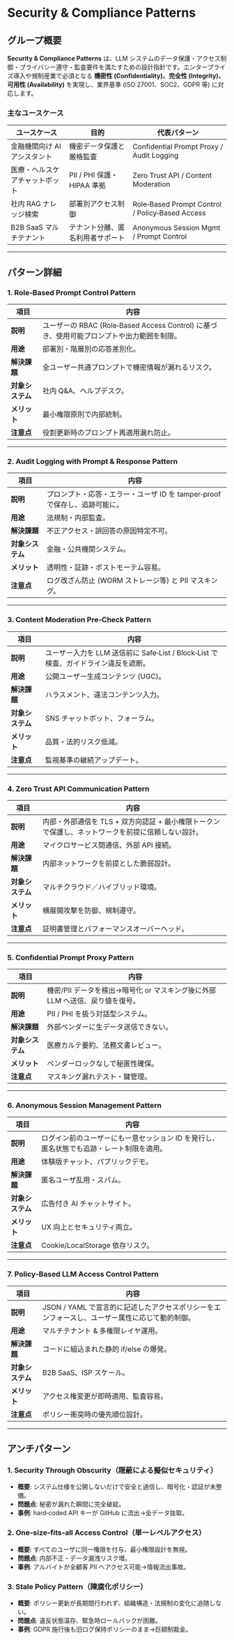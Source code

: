 # Security & Compliance Patterns

## グループ概要

**Security & Compliance Patterns** は、LLM システムのデータ保護・アクセス制御・プライバシー遵守・監査要件を満たすための設計指針です。エンタープライズ導入や規制産業で必須となる **機密性 (Confidentiality)、完全性 (Integrity)、可用性 (Availability)** を実現し、業界基準 (ISO 27001、SOC2、GDPR 等) に対応します。

### 主なユースケース
| ユースケース | 目的 | 代表パターン |
|--------------|------|--------------|
| 金融機関向け AI アシスタント | 機密データ保護と厳格監査 | Confidential Prompt Proxy / Audit Logging |
| 医療・ヘルスケアチャットボット | PII / PHI 保護・HIPAA 準拠 | Zero Trust API / Content Moderation |
| 社内 RAG ナレッジ検索 | 部署別アクセス制御 | Role‑Based Prompt Control / Policy‑Based Access |
| B2B SaaS マルチテナント | テナント分離、匿名利用者サポート | Anonymous Session Mgmt / Prompt Control |

---

## パターン詳細

### 1. Role‑Based Prompt Control Pattern
| 項目 | 内容 |
|------|------|
| **説明** | ユーザーの RBAC (Role‑Based Access Control) に基づき、使用可能プロンプトや出力範囲を制限。 |
| **用途** | 部署別・階層別の応答差別化。 |
| **解決課題** | 全ユーザー共通プロンプトで機密情報が漏れるリスク。 |
| **対象システム** | 社内 Q&A、ヘルプデスク。 |
| **メリット** | 最小権限原則で内部統制。 |
| **注意点** | 役割更新時のプロンプト再適用漏れ防止。 |

---

### 2. Audit Logging with Prompt & Response Pattern
| 項目 | 内容 |
|------|------|
| **説明** | プロンプト・応答・エラー・ユーザ ID を tamper‑proof で保存し、追跡可能に。 |
| **用途** | 法規制・内部監査。 |
| **解決課題** | 不正アクセス・誤回答の原因特定不可。 |
| **対象システム** | 金融・公共機関システム。 |
| **メリット** | 透明性・証跡・ポストモーテム容易。 |
| **注意点** | ログ改ざん防止 (WORM ストレージ等) と PII マスキング。 |

---

### 3. Content Moderation Pre‑Check Pattern
| 項目 | 内容 |
|------|------|
| **説明** | ユーザー入力を LLM 送信前に Safe‑List / Block‑List で検査、ガイドライン違反を遮断。 |
| **用途** | 公開ユーザー生成コンテンツ (UGC)。 |
| **解決課題** | ハラスメント、違法コンテンツ入力。 |
| **対象システム** | SNS チャットボット、フォーラム。 |
| **メリット** | 品質・法的リスク低減。 |
| **注意点** | 監視基準の継続アップデート。 |

---

### 4. Zero Trust API Communication Pattern
| 項目 | 内容 |
|------|------|
| **説明** | 内部・外部通信を TLS + 双方向認証 + 最小権限トークンで保護し、ネットワークを前提に信頼しない設計。 |
| **用途** | マイクロサービス間通信、外部 API 接続。 |
| **解決課題** | 内部ネットワークを前提とした脆弱設計。 |
| **対象システム** | マルチクラウド／ハイブリッド環境。 |
| **メリット** | 横展開攻撃を防御、規制遵守。 |
| **注意点** | 証明書管理とパフォーマンスオーバーヘッド。 |

---

### 5. Confidential Prompt Proxy Pattern
| 項目 | 内容 |
|------|------|
| **説明** | 機密/PII データを検出→暗号化 or マスキング後に外部 LLM へ送信、戻り値を復号。 |
| **用途** | PII / PHI を扱う対話型システム。 |
| **解決課題** | 外部ベンダーに生データ送信できない。 |
| **対象システム** | 医療カルテ要約、法務文書レビュー。 |
| **メリット** | ベンダーロックなしで秘匿性確保。 |
| **注意点** | マスキング漏れテスト・鍵管理。 |

---

### 6. Anonymous Session Management Pattern
| 項目 | 内容 |
|------|------|
| **説明** | ログイン前のユーザーにも一意セッション ID を発行し、匿名状態でも追跡・レート制限を適用。 |
| **用途** | 体験版チャット、パブリックデモ。 |
| **解決課題** | 匿名ユーザ乱用・スパム。 |
| **対象システム** | 広告付き AI チャットサイト。 |
| **メリット** | UX 向上とセキュリティ両立。 |
| **注意点** | Cookie/LocalStorage 依存リスク。 |

---

### 7. Policy‑Based LLM Access Control Pattern
| 項目 | 内容 |
|------|------|
| **説明** | JSON / YAML で宣言的に記述したアクセスポリシーをエンフォースし、ユーザー属性に応じて動的制御。 |
| **用途** | マルチテナント & 多権限レイヤ運用。 |
| **解決課題** | コードに組込まれた静的 if/else の爆発。 |
| **対象システム** | B2B SaaS、ISP スケール。 |
| **メリット** | アクセス権変更が即時適用、監査容易。 |
| **注意点** | ポリシー衝突時の優先順位設計。

---

## アンチパターン

### 1. Security Through Obscurity（隠蔽による擬似セキュリティ）
- **概要**: システム仕様を公開しないだけで安全と過信し、暗号化・認証が未整備。
- **問題点**: 秘密が漏れた瞬間に完全破綻。
- **事例**: hard‑coded API キーが GitHub に流出→全データ抜取。

### 2. One‑size‑fits‑all Access Control（単一レベルアクセス）
- **概要**: すべてのユーザに同一権限を付与、最小権限設計を無視。
- **問題点**: 内部不正・データ漏洩リスク増。
- **事例**: アルバイトが全顧客 PII へアクセス可能→情報流出事故。

### 3. Stale Policy Pattern（陳腐化ポリシー）
- **概要**: ポリシー更新が長期間行われず、組織構造・法規制の変化に追随しない。
- **問題点**: 違反状態温存、緊急時ロールバックが困難。
- **事例**: GDPR 施行後も旧ログ保持ポリシーのまま→巨額制裁金。
